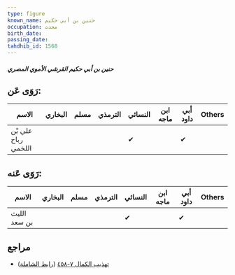 ```yaml
---
type: figure
known_name: حنين بن أبي حكيم
occupation: محدث
birth_date:
passing_date:
tahdhib_id: 1568
---
```

##### حنين بن أبي حكيم القرشي الأموي المصري

## رَوَى عَن:
| الاسم               | البخاري | مسلم | الترمذي | النسائي | ابن ماجه | أبي داود | Others |
| ------------------- | ------- | ---- | ------- | ------- | -------- | -------- | ------ |
| علي بْن رباح اللخمي |         |      |         | ✔       |          | ✔        |        |
## رَوَى عَنه:
| الاسم        | البخاري | مسلم | الترمذي | النسائي | ابن ماجه | أبي داود | Others |
| ------------ | ------- | ---- | ------- | ------- | -------- | -------- | ------ |
| الليث بن سعد |         |      |         | ✔       |          | ✔        |        |
## مراجع
- [تهذيب الكمال ٧-٤٥٨](obsidian://open?vault=Tahdhib-al-Kamal&file=Figures/١٥٦٨-حنين%20بن%20أبي%20حكيم%20القرشي%20الأموي%20المصري) ([رابط الشاملة](https://shamela.ws/book/3722/3680))